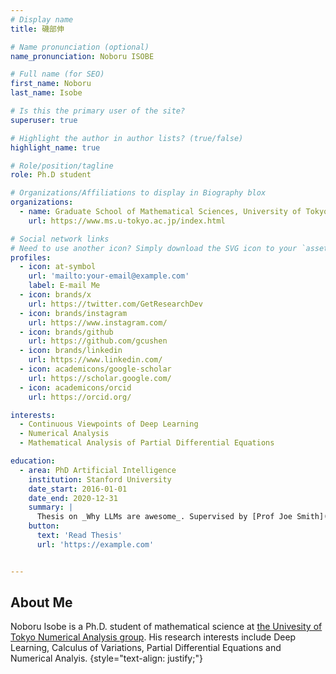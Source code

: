```yaml
---
# Display name
title: 磯部伸

# Name pronunciation (optional)
name_pronunciation: Noboru ISOBE

# Full name (for SEO)
first_name: Noboru
last_name: Isobe

# Is this the primary user of the site?
superuser: true

# Highlight the author in author lists? (true/false)
highlight_name: true

# Role/position/tagline
role: Ph.D student

# Organizations/Affiliations to display in Biography blox
organizations:
  - name: Graduate School of Mathematical Sciences, University of Tokyo
    url: https://www.ms.u-tokyo.ac.jp/index.html

# Social network links
# Need to use another icon? Simply download the SVG icon to your `assets/media/icons/` folder.
profiles:
  - icon: at-symbol
    url: 'mailto:your-email@example.com'
    label: E-mail Me
  - icon: brands/x
    url: https://twitter.com/GetResearchDev
  - icon: brands/instagram
    url: https://www.instagram.com/
  - icon: brands/github
    url: https://github.com/gcushen
  - icon: brands/linkedin
    url: https://www.linkedin.com/
  - icon: academicons/google-scholar
    url: https://scholar.google.com/
  - icon: academicons/orcid
    url: https://orcid.org/

interests:
  - Continuous Viewpoints of Deep Learning
  - Numerical Analysis
  - Mathematical Analysis of Partial Differential Equations

education:
  - area: PhD Artificial Intelligence
    institution: Stanford University
    date_start: 2016-01-01
    date_end: 2020-12-31
    summary: |
      Thesis on _Why LLMs are awesome_. Supervised by [Prof Joe Smith](https://example.com). Presented papers at 5 IEEE conferences with the contributions being published in 2 Springer journals.
    button:
      text: 'Read Thesis'
      url: 'https://example.com'


---
```


## About Me

Noboru Isobe is a Ph.D. student of mathematical science at [the Univesity of Tokyo Numerical Analysis group](https://sites.google.com/g.ecc.u-tokyo.ac.jp/utms-nag/%E3%83%9B%E3%83%BC%E3%83%A0?authuser=0). His research interests include Deep Learning, Calculus of Variations, Partial Differential Equations and Numerical Analyis.
{style="text-align: justify;"}
